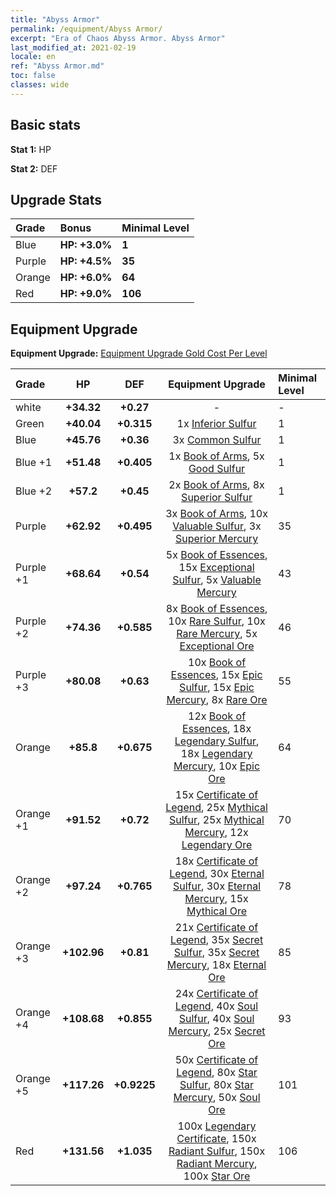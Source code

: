```yaml
---
title: "Abyss Armor"
permalink: /equipment/Abyss Armor/
excerpt: "Era of Chaos Abyss Armor. Abyss Armor"
last_modified_at: 2021-02-19
locale: en
ref: "Abyss Armor.md"
toc: false
classes: wide
---
```


## Basic stats
 **Stat 1:** HP

 **Stat 2:** DEF

## Upgrade Stats

  |     Grade    |   Bonus | Minimal Level | 
  |:-------------|:--------|:--------------| 
  | Blue | **HP: +3.0%** | **1** | 
  | Purple | **HP: +4.5%** | **35** | 
  | Orange | **HP: +6.0%** | **64** | 
  | Red | **HP: +9.0%** | **106** | 


## Equipment Upgrade
 **Equipment Upgrade:** [Equipment Upgrade Gold Cost Per Level](/equipment/EquipmentUpgradeCostPerLevel/) 

  |          Grade      | HP | DEF | Equipment Upgrade | Minimal Level |
  |:--------------------|:---------:|:---------:|:----------------:|:--------------|
  | white | **+34.32** | **+0.27** | - | - |
  | Green | **+40.04** | **+0.315** | 1x [Inferior Sulfur](/Items/mat_40/) | 1 |
  | Blue | **+45.76** | **+0.36** | 3x [Common Sulfur](/Items/mat_79/) | 1 |
  | Blue +1 | **+51.48** | **+0.405** | 1x [Book of Arms](/Items/mat_32/), 5x [Good Sulfur](/Items/mat_92/) | 1 |
  | Blue +2 | **+57.2** | **+0.45** | 2x [Book of Arms](/Items/mat_71/), 8x [Superior Sulfur](/Items/mat_30/) | 1 |
  | Purple | **+62.92** | **+0.495** | 3x [Book of Arms](/Items/mat_6/), 10x [Valuable Sulfur](/Items/mat_66/), 3x [Superior Mercury](/Items/mat_15/) | 35 |
  | Purple +1 | **+68.64** | **+0.54** | 5x [Book of Essences](/Items/mat_44/), 15x [Exceptional Sulfur](/Items/mat_1/), 5x [Valuable Mercury](/Items/mat_58/) | 43 |
  | Purple +2 | **+74.36** | **+0.585** | 8x [Book of Essences](/Items/mat_84/), 10x [Rare Sulfur](/Items/mat_46/), 10x [Rare Mercury](/Items/mat_29/), 5x [Exceptional Ore](/Items/mat_67/) | 46 |
  | Purple +3 | **+80.08** | **+0.63** | 10x [Book of Essences](/Items/mat_20/), 15x [Epic Sulfur](/Items/mat_83/), 15x [Epic Mercury](/Items/mat_70/), 8x [Rare Ore](/Items/mat_2/) | 55 |
  | Orange | **+85.8** | **+0.675** | 12x [Book of Essences](/Items/mat_60/), 18x [Legendary Sulfur](/Items/mat_18/), 18x [Legendary Mercury](/Items/mat_3/), 10x [Epic Ore](/Items/mat_42/) | 64 |
  | Orange +1 | **+91.52** | **+0.72** | 15x [Certificate of Legend](/Items/mat_96/), 25x [Mythical Sulfur](/Items/mat_35/), 25x [Mythical Mercury](/Items/mat_50/), 12x [Legendary Ore](/Items/mat_81/) | 70 |
  | Orange +2 | **+97.24** | **+0.765** | 18x [Certificate of Legend](/Items/mat_25/), 30x [Eternal Sulfur](/Items/mat_97/), 30x [Eternal Mercury](/Items/mat_62/), 15x [Mythical Ore](/Items/mat_23/) | 78 |
  | Orange +3 | **+102.96** | **+0.81** | 21x [Certificate of Legend](/Items/mat_38/), 35x [Secret Sulfur](/Items/mat_7/), 35x [Secret Mercury](/Items/mat_22/), 18x [Eternal Ore](/Items/mat_36/) | 85 |
  | Orange +4 | **+108.68** | **+0.855** | 24x [Certificate of Legend](/Items/mat_100/), 40x [Soul Sulfur](/Items/mat_73/), 40x [Soul Mercury](/Items/mat_34/), 25x [Secret Ore](/Items/mat_99/) | 93 |
  | Orange +5 | **+117.26** | **+0.9225** | 50x [Certificate of Legend](/Items/mat_11/), 80x [Star Sulfur](/Items/mat_101/), 80x [Star Mercury](/Items/mat_98/), 50x [Soul Ore](/Items/mat_8/) | 101 |
  | Red | **+131.56** | **+1.035** | 100x [Legendary Certificate](/Items/mat_76/), 150x [Radiant Sulfur](/Items/mat_10/), 150x [Radiant Mercury](/Items/mat_24/), 100x [Star Ore](/Items/mat_72/) | 106 |

